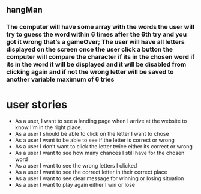 ## hangMan
<h3>The computer will have some array with the words  the user will try to guess the word within 6 times after the 6th try and you got it wrong that’s a gameOver;
The user will have all letters displayed on the screen once the user click a button the computer will compare the character if its in the chosen word if its in the word it will be displayed and it will be disabled from clicking again and if not the wrong letter will be saved to another variable maximum of 6 tries </h3>

<h1>user stories</h1>
<ul>
<li>As a user, I want to see a landing page when I arrive at the website to know I'm in the right place.</li>
<li>As a user I should be able to click on the letter I want to chose </li>
<li>As a user I want to be able to see if the letter is correct or wrong </li>
<li>As a user I don’t want to click the letter twice either its correct or wrong </li>
<li>As a user I want to see how many chances I still have for the chosen word </li>
<li>As a user I want to see the wrong letters I clicked </li>
<li>As a user I want to see the correct letter in their correct place </li>
<li>As a user I want to see clear message for winning or losing situation </li>
<li>As a user I want to play again either I win or lose </li>
</ul>
